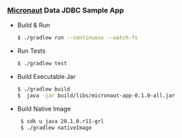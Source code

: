 ### [Micronaut](https://micronaut.io/index.html) Data JDBC Sample App

 * Build & Run
     ```bash        
     $ ./gradlew run --continuous --watch-fs
     ```
 * Run Tests
     ```bash
     $ ./gradlew test
     ```
 * Build Executable Jar
     ```bash
     $ ./gradlew build 
     $  java -jar build/libs/micronaut-app-0.1.0-all.jar  
     ```

 * Build Native Image
     ```bash
      $ sdk u java 20.1.0.r11-grl
      $ ./gradlew nativeImage 
     ```